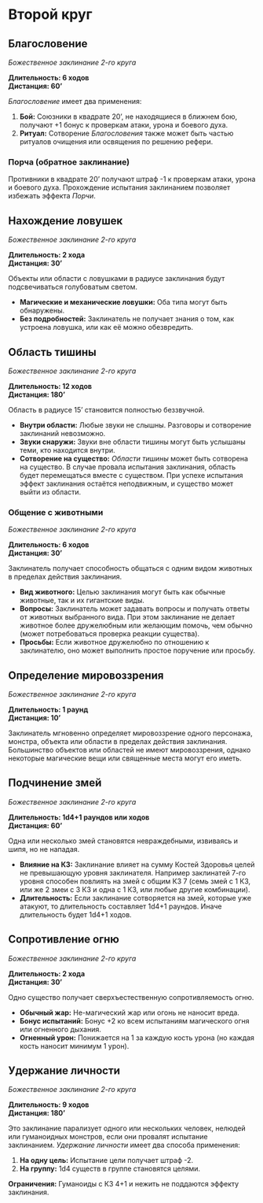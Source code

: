 # Второй круг

## Благословение

_Божественное заклинание 2-го круга_

**Длительность: 6 ходов**\
**Дистанция: 60’**

_Благословение_ имеет два применения:

1. **Бой:** Союзники в квадрате 20’, не находящиеся в ближнем бою, получают +1 бонус к проверкам атаки, урона и боевого духа.
2. **Ритуал:** Сотворение _Благословения_ также может быть частью ритуалов очищения или освящения по решению рефери.

### Порча (обратное заклинание)

Противники в квадрате 20’ получают штраф -1 к проверкам атаки, урона и боевого духа. Прохождение испытания заклинанием позволяет избежать эффекта _Порчи_.

## Нахождение ловушек

_Божественное заклинание 2-го круга_

**Длительность: 2 хода**\
**Дистанция: 30’**

Объекты или области с ловушками в радиусе заклинания будут подсвечиваться голубоватым светом.

- **Магические и механические ловушки:** Оба типа могут быть обнаружены.
- **Без подробностей:** Заклинатель не получает знания о том, как устроена ловушка, или как её можно обезвредить.

## Область тишины

_Божественное заклинание 2-го круга_

**Длительность: 12 ходов**\
**Дистанция: 180’**

Область в радиусе 15’ становится полностью беззвучной.

- **Внутри области:** Любые звуки не слышны. Разговоры и сотворение заклинаний невозможно.
- **Звуки снаружи:** Звуки вне области тишины могут быть услышаны теми, кто находится внутри.
- **Сотворение на существо:** _Области тишины_ может быть сотворена на существо. В случае провала испытания заклинания, область будет перемещаться вместе с существом. При успехе испытания эффект заклинания остаётся неподвижным, и существо может выйти из области.

### Общение с животными

_Божественное заклинание 2-го круга_

**Длительность: 6 ходов**\
**Дистанция: 30’**

Заклинатель получает способность общаться с одним видом животных в пределах действия заклинания.

- **Вид животного:** Целью заклинания могут быть как обычные животные, так и их гигантские виды.
- **Вопросы:** Заклинатель может задавать вопросы и получать ответы от животных выбранного вида. При этом заклинание не делает животное более дружелюбным или желающим помочь, чем обычно (может потребоваться проверка реакции существа).
- **Просьбы:** Если животное дружелюбно по отношению к заклинателю, оно может выполнить простое поручение или просьбу.

## Определение мировоззрения

_Божественное заклинание 2-го круга_

**Длительность: 1 раунд**\
**Дистанция: 10’**

Заклинатель мгновенно определяет мировоззрение одного персонажа, монстра, объекта или области в пределах действия заклинания. Большинство объектов или областей не имеют мировоззрения, однако некоторые магические вещи или священные места могут его иметь.

## Подчинение змей

_Божественное заклинание 2-го круга_

**Длительность: 1d4+1 раундов или ходов**\
**Дистанция: 60’**

Одна или несколько змей становятся невраждебными, извиваясь и шипя, но не нападая.

- **Влияние на КЗ:** Заклинание влияет на сумму Костей Здоровья целей не превышающую уровня заклинателя. Например заклинатей 7-го уровня способен повлиять на змей с общим КЗ 7 (семь змей с 1 КЗ, или же 2 змеи с 3 КЗ и одна с 1 КЗ, или любые другие комбинации).
- **Длительность:** Если заклинание сотворяется на змей, которые уже атакуют, то длительность составляет 1d4+1 раундов. Иначе длительность будет 1d4+1 ходов.

## Сопротивление огню

_Божественное заклинание 2-го круга_

**Длительность: 2 хода**\
**Дистанция: 30’**

Одно существо получает сверхъестественную сопротивляемость огню.

- **Обычный жар:** Не-магический жар или огонь не наносит вреда.
- **Бонус испытаний:** Бонус +2 ко всем испытаниям магического огня или огненного дыхания.
- **Огненный урон:** Понижается на 1 за каждую кость урона (но каждая кость наносит минимум 1 урон).

## Удержание личности

_Божественное заклинание 2-го круга_

**Длительность: 9 ходов**\
**Дистанция: 180’**

Это заклинание парализует одного или нескольких человек, нелюдей или гуманоидных монстров, если они провалят испытание заклинанием. _Удержание личности_ имеет два способа применения:

1. **На одну цель:** Испытание цели получает штраф -2.
2. **На группу:** 1d4 существ в группе становятся целями.

**Ограничения:** Гуманоиды с КЗ 4+1 и нежить не поддаются эффекту заклинания.
